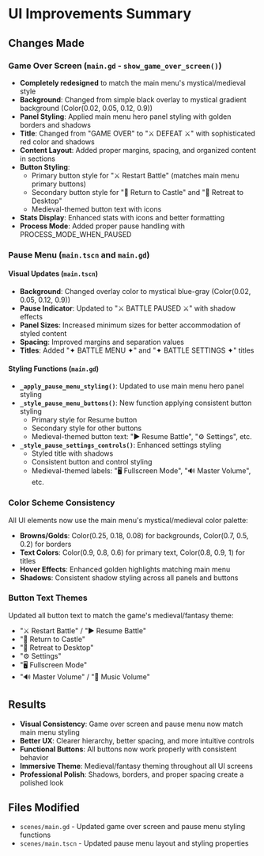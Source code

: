 # UI Improvements Summary

## Changes Made

### Game Over Screen (`main.gd` - `show_game_over_screen()`)
- **Completely redesigned** to match the main menu's mystical/medieval style
- **Background**: Changed from simple black overlay to mystical gradient background (Color(0.02, 0.05, 0.12, 0.9))
- **Panel Styling**: Applied main menu hero panel styling with golden borders and shadows
- **Title**: Changed from "GAME OVER" to "⚔ DEFEAT ⚔" with sophisticated red color and shadows
- **Content Layout**: Added proper margins, spacing, and organized content in sections
- **Button Styling**: 
  - Primary button style for "⚔ Restart Battle" (matches main menu primary buttons)
  - Secondary button style for "🏰 Return to Castle" and "🚪 Retreat to Desktop"
  - Medieval-themed button text with icons
- **Stats Display**: Enhanced stats with icons and better formatting
- **Process Mode**: Added proper pause handling with PROCESS_MODE_WHEN_PAUSED

### Pause Menu (`main.tscn` and `main.gd`)

#### Visual Updates (`main.tscn`)
- **Background**: Changed overlay color to mystical blue-gray (Color(0.02, 0.05, 0.12, 0.9))
- **Pause Indicator**: Updated to "⚔ BATTLE PAUSED ⚔" with shadow effects
- **Panel Sizes**: Increased minimum sizes for better accommodation of styled content
- **Spacing**: Improved margins and separation values
- **Titles**: Added "✦ BATTLE MENU ✦" and "✦ BATTLE SETTINGS ✦" titles

#### Styling Functions (`main.gd`)
- **`_apply_pause_menu_styling()`**: Updated to use main menu hero panel styling
- **`_style_pause_menu_buttons()`**: New function applying consistent button styling
  - Primary style for Resume button
  - Secondary style for other buttons
  - Medieval-themed button text: "▶ Resume Battle", "⚙ Settings", etc.
- **`_style_pause_settings_controls()`**: Enhanced settings styling
  - Styled title with shadows
  - Consistent button and control styling
  - Medieval-themed labels: "🖥 Fullscreen Mode", "🔊 Master Volume", etc.

### Color Scheme Consistency
All UI elements now use the main menu's mystical/medieval color palette:
- **Browns/Golds**: Color(0.25, 0.18, 0.08) for backgrounds, Color(0.7, 0.5, 0.2) for borders
- **Text Colors**: Color(0.9, 0.8, 0.6) for primary text, Color(0.8, 0.9, 1) for titles
- **Hover Effects**: Enhanced golden highlights matching main menu
- **Shadows**: Consistent shadow styling across all panels and buttons

### Button Text Themes
Updated all button text to match the game's medieval/fantasy theme:
- "⚔ Restart Battle" / "▶ Resume Battle"
- "🏰 Return to Castle" 
- "🚪 Retreat to Desktop"
- "⚙ Settings"
- "🖥 Fullscreen Mode"
- "🔊 Master Volume" / "🎵 Music Volume"

## Results
- **Visual Consistency**: Game over screen and pause menu now match main menu styling
- **Better UX**: Clearer hierarchy, better spacing, and more intuitive controls
- **Functional Buttons**: All buttons now work properly with consistent behavior
- **Immersive Theme**: Medieval/fantasy theming throughout all UI screens
- **Professional Polish**: Shadows, borders, and proper spacing create a polished look

## Files Modified
- `scenes/main.gd` - Updated game over screen and pause menu styling functions
- `scenes/main.tscn` - Updated pause menu layout and styling properties

